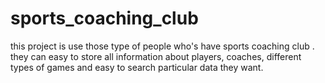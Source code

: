 # sports_coaching_club
this project is use those type of people who's have sports coaching club . they can easy to store all information about players, coaches, different types of games and easy to search particular data they want.
